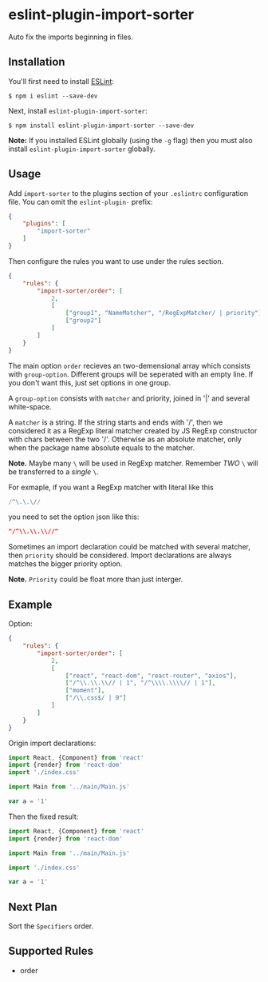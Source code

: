 # eslint-plugin-import-sorter

Auto fix the imports beginning in files.

## Installation

You'll first need to install [ESLint](http://eslint.org):

```
$ npm i eslint --save-dev
```

Next, install `eslint-plugin-import-sorter`:

```
$ npm install eslint-plugin-import-sorter --save-dev
```

**Note:** If you installed ESLint globally (using the `-g` flag) then you must also install `eslint-plugin-import-sorter` globally.

## Usage

Add `import-sorter` to the plugins section of your `.eslintrc` configuration file. You can omit the `eslint-plugin-` prefix:

```json
{
    "plugins": [
        "import-sorter"
    ]
}
```


Then configure the rules you want to use under the rules section.

```json
{
    "rules": {
        "import-sorter/order": [
            2, 
            [
                ["group1", "NameMatcher", "/RegExpMatcher/ | priority"],
                ["group2"]
            ]
        ]
    }
}
```

The main option `order` recieves an two-demensional array which consists with `group-option`. Different groups will be seperated with an empty line. If you don't want this, just set options in one group.

A `group-option` consists with `matcher` and priority, joined in '|' and several white-space.

A `matcher` is a string. If the string starts and ends with '/', then we considered it as a RegExp literal matcher created by JS RegExp constructor with chars between the two '/'. Otherwise as an absolute matcher, only when the package name absolute equals to the matcher.

**Note.** Maybe many `\` will be used in RegExp matcher. Remember *TWO* `\` will be transferred to a *single* `\`. 

For exmaple, if you want a RegExp matcher with literal like this

```js
/^\.\.\//
```

 you need to set the option json like this:
 
```json
"/^\\.\\.\\//"
```

Sometimes an import declaration could be matched with several matcher, then `priority` should be considered. Import declarations are always matches the bigger priority option.

**Note.** `Priority` could be float more than just interger.

## Example

Option:
```json
{
    "rules": {
        "import-sorter/order": [
            2,
            [
                ["react", "react-dom", "react-router", "axios"],
                ["/^\\.\\.\\// | 1", "/^\\\\.\\\\// | 1"],
                ["moment"],
                ["/\\.css$/ | 9"]
            ]
        ]
    }
}
```

Origin import declarations:
```js
import React, {Component} from 'react'
import {render} from 'react-dom'
import './index.css'

import Main from '../main/Main.js'

var a = '1'
```

Then the fixed result:
```js
import React, {Component} from 'react'
import {render} from 'react-dom'

import Main from '../main/Main.js'

import './index.css'

var a = '1'
```

## Next Plan

Sort the `Specifiers` order.

## Supported Rules

* order
